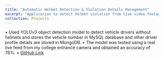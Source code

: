 ```yaml
---
title: "Automatic Helmet Detection & Violation Details Management"
excerpt: "Application to detect helmet violation from live video footage and also store the details in a database.<br/><img src='/images/500x300.png'>"
collection: Projects
---
```


• Used YOLOv3 object detection model to detect vehicle drivers without helmets and stores the vehicle number in MySQL database and other driver profile details are stored in MongoDB.
• The model was tested using a real live feed from my college entrance camera and obtained an accuracy of 76%.
• [GitHub Link](https://github.com/YashwanthYS/yolo_helmet_detection)
